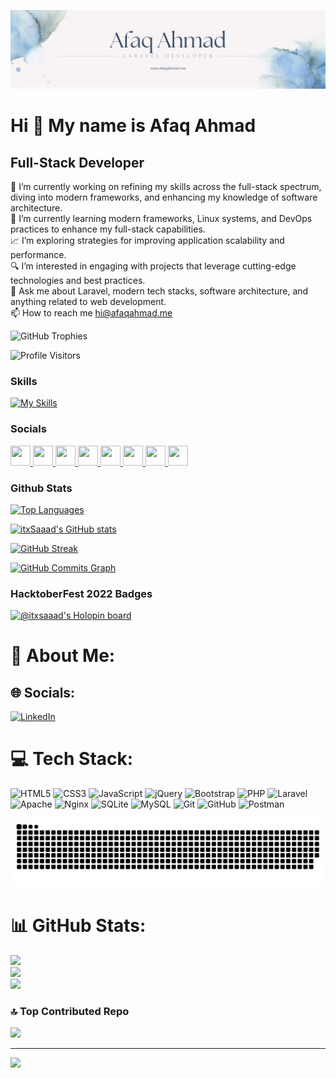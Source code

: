 [![Profile Banner](./image.png)](https://afaqahmad.me)

# Hi 👋 My name is Afaq Ahmad

## Full-Stack Developer


🔭 I’m currently working on refining my skills across the full-stack spectrum, diving into modern frameworks, and enhancing my knowledge of software architecture.<br>🌱 I’m currently learning modern frameworks, Linux systems, and DevOps practices to enhance my full-stack capabilities.<br>📈 I’m exploring strategies for improving application scalability and performance.<br>🔍 I’m interested in engaging with projects that leverage cutting-edge technologies and best practices.<br>💬 Ask me about Laravel, modern tech stacks, software architecture, and anything related to web development.<br>📫 How to reach me hi@afaqahmad.me<br>

![GitHub Trophies](https://github-profile-trophy.vercel.app/?username=afaqahmad0051&theme=nord&margin-w=15&margin-h=15&column=6&&no-bg=true)

![Profile Visitors](https://komarev.com/ghpvc/?username=afaqahmad0051&color=blue&label=Profile+Visitors)

### Skills

[![My Skills](https://skillicons.dev/icons?i=html,css,js,jquery,tailwind,bootstrap,react,php,laravel,mysql,git,github,postman,ubuntu,linux)](https://skillicons.dev)

### Socials

<p align="left"> 
  <a href="https://www.dev.to/itxSaaad" target="_blank" rel="noreferrer">
    <img src="https://raw.githubusercontent.com/danielcranney/readme-generator/main/public/icons/socials/devdotto.svg" width="32" height="32" />
  </a> 
  <a href="https://discord.com/users/itxSleipnir" target="_blank" rel="noreferrer">
    <img src="https://raw.githubusercontent.com/danielcranney/readme-generator/main/public/icons/socials/discord.svg" width="32" height="32" />
  </a> 
  <a href="https://www.github.com/itxSaaad" target="_blank" rel="noreferrer">
    <img src="https://raw.githubusercontent.com/danielcranney/readme-generator/main/public/icons/socials/github.svg" width="32" height="32" />
  </a> 
  <a href="http://www.instagram.com/m.saad_45" target="_blank" rel="noreferrer">
    <img src="https://raw.githubusercontent.com/danielcranney/readme-generator/main/public/icons/socials/instagram.svg" width="32" height="32" />
  </a> 
  <a href="https://www.linkedin.com/in/itxSaaad" target="_blank" rel="noreferrer">
    <img src="https://raw.githubusercontent.com/danielcranney/readme-generator/main/public/icons/socials/linkedin.svg" width="32" height="32" />
  </a> 
  <a href="https://www.stackoverflow.com/users/19485214/muhammad-saad" target="_blank" rel="noreferrer">
    <img src="https://raw.githubusercontent.com/danielcranney/readme-generator/main/public/icons/socials/stackoverflow.svg" width="32" height="32" />
  </a>
  <a href="https://www.twitter.com/itxSaaad" target="_blank" rel="noreferrer">
    <img src="https://raw.githubusercontent.com/danielcranney/readme-generator/main/public/icons/socials/twitter.svg" width="32" height="32" />
  </a> 
  <a href="https://www.twitch.tv/itxSaaad" target="_blank" rel="noreferrer">
    <img src="https://raw.githubusercontent.com/danielcranney/readme-generator/main/public/icons/socials/twitch.svg" width="32" height="32" />
  </a>
</p>

### Github Stats

[![Top Languages](https://github-readme-stats.vercel.app/api/top-langs/?username=itxSaaad&langs_count=6&layout=compact&title_color=00b8db&text_color=ffffff&icon_color=00b8db&bg_color=101828&hide_border=true&locale=en&custom_title=Top%20Languages)](http://www.github.com/itxSaaad)

[![itxSaaad's GitHub stats](https://github-readme-stats.vercel.app/api?username=itxSaaad&show_icons=true&hide=&count_private=true&title_color=00b8db&text_color=ffffff&icon_color=00b8db&bg_color=101828&hide_border=true&show_icons=true)](http://www.github.com/itxSaaad)

[![GitHub Streak](https://github-readme-streak-stats.herokuapp.com?user=itxSaaad&theme=gruvbox&hide_border=true&background=101828&stroke=FFFFFF&ring=00b8db&fire=00b8db&currStreakNum=ffffff&currStreakLabel=00b8db&sideNums=ffffff&sideLabels=ffffff&dates=ffffff)](https://git.io/streak-stats)

[![GitHub Commits Graph](https://github-readme-activity-graph.vercel.app/graph?username=itxSaaad&bg_color=101828&color=ffffff&line=00b8db&point=ffffff&area_color=101828&area=true&hide_border=true&custom_title=GitHub%20Commits%20Graph)](http://www.github.com/itxSaaad)

### HacktoberFest 2022 Badges

[![@itxsaaad's Holopin board](https://holopin.me/itxsaaad)](https://holopin.io/@itxsaaad)



# 💫 About Me:


## 🌐 Socials:
[![LinkedIn](https://img.shields.io/badge/LinkedIn-%230077B5.svg?logo=linkedin&logoColor=white)](https://linkedin.com/in/afaq-ahmad12)

# 💻 Tech Stack:
![HTML5](https://img.shields.io/badge/html5-%23E34F26.svg?style=for-the-badge&logo=html5&logoColor=white) ![CSS3](https://img.shields.io/badge/css3-%231572B6.svg?style=for-the-badge&logo=css3&logoColor=white) ![JavaScript](https://img.shields.io/badge/javascript-%23323330.svg?style=for-the-badge&logo=javascript&logoColor=%23F7DF1E) ![jQuery](https://img.shields.io/badge/jquery-%230769AD.svg?style=for-the-badge&logo=jquery&logoColor=white) ![Bootstrap](https://img.shields.io/badge/bootstrap-%238511FA.svg?style=for-the-badge&logo=bootstrap&logoColor=white) ![PHP](https://img.shields.io/badge/php-%23777BB4.svg?style=for-the-badge&logo=php&logoColor=white) ![Laravel](https://img.shields.io/badge/laravel-%23FF2D20.svg?style=for-the-badge&logo=laravel&logoColor=white) ![Apache](https://img.shields.io/badge/apache-%23D42029.svg?style=for-the-badge&logo=apache&logoColor=white) ![Nginx](https://img.shields.io/badge/nginx-%23009639.svg?style=for-the-badge&logo=nginx&logoColor=white) ![SQLite](https://img.shields.io/badge/sqlite-%2307405e.svg?style=for-the-badge&logo=sqlite&logoColor=white) ![MySQL](https://img.shields.io/badge/mysql-4479A1.svg?style=for-the-badge&logo=mysql&logoColor=white) ![Git](https://img.shields.io/badge/git-%23F05033.svg?style=for-the-badge&logo=git&logoColor=white) ![GitHub](https://img.shields.io/badge/github-%23121011.svg?style=for-the-badge&logo=github&logoColor=white) ![Postman](https://img.shields.io/badge/Postman-FF6C37?style=for-the-badge&logo=postman&logoColor=white)


<div align="center">


  ![snake gif](https://github.com/afaqahmad0051/afaqahmad0051/blob/output/github-snake-dark.svg)
</div>


# 📊 GitHub Stats:
![](https://github-readme-stats.vercel.app/api?username=afaqahmad0051&theme=dark&hide_border=false&include_all_commits=true&count_private=true)<br/>
![](https://github-readme-streak-stats.herokuapp.com/?user=afaqahmad0051&theme=dark&hide_border=false)<br/>
![](https://github-readme-stats.vercel.app/api/top-langs/?username=afaqahmad0051&theme=dark&hide_border=false&include_all_commits=true&count_private=true&layout=compact)

### 🔝 Top Contributed Repo
![](https://github-contributor-stats.vercel.app/api?username=afaqahmad0051&limit=5&theme=dark&combine_all_yearly_contributions=true)

---
[![](https://visitcount.itsvg.in/api?id=afaqahmad0051&icon=10&color=0)](https://visitcount.itsvg.in)

<!-- Proudly created with GPRM ( https://gprm.itsvg.in ) -->
